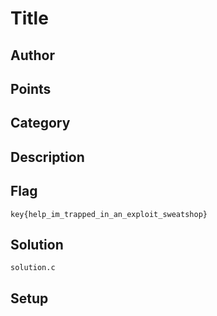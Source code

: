# Title
## Author

## Points

## Category

## Description

## Flag
`key{help_im_trapped_in_an_exploit_sweatshop}`
## Solution
`solution.c`
## Setup
